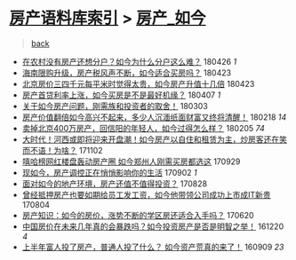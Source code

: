 [房产语料库索引](../../README.md)  > [房产_如今](房产_如今.md)
====
> [back](../README.md)

- [在农村没有房产还想分户？如今为什么分户这么难？](http://jkwz.applinzi.com/ittc/7096339309487719434.html#%E5%9C%A8%E5%86%9C%E6%9D%91%E6%B2%A1%E6%9C%89%E6%88%BF%E4%BA%A7%E8%BF%98%E6%83%B3%E5%88%86%E6%88%B7%EF%BC%9F%E5%A6%82%E4%BB%8A%E4%B8%BA%E4%BB%80%E4%B9%88%E5%88%86%E6%88%B7%E8%BF%99%E4%B9%88%E9%9A%BE%EF%BC%9F) 180426 *1* 
- [海南限购升级，房产税风声不断，如今适合买房吗？](http://jkwz.applinzi.com/ittc/7095203723402019857.html#%E6%B5%B7%E5%8D%97%E9%99%90%E8%B4%AD%E5%8D%87%E7%BA%A7%EF%BC%8C%E6%88%BF%E4%BA%A7%E7%A8%8E%E9%A3%8E%E5%A3%B0%E4%B8%8D%E6%96%AD%EF%BC%8C%E5%A6%82%E4%BB%8A%E9%80%82%E5%90%88%E4%B9%B0%E6%88%BF%E5%90%97%EF%BC%9F) 180423  
- [北京房价三四千元每平米时觉得太贵，如今房产升值十几倍](http://jkwz.applinzi.com/ittc/7094819663978693649.html#%E5%8C%97%E4%BA%AC%E6%88%BF%E4%BB%B7%E4%B8%89%E5%9B%9B%E5%8D%83%E5%85%83%E6%AF%8F%E5%B9%B3%E7%B1%B3%E6%97%B6%E8%A7%89%E5%BE%97%E5%A4%AA%E8%B4%B5%EF%BC%8C%E5%A6%82%E4%BB%8A%E6%88%BF%E4%BA%A7%E5%8D%87%E5%80%BC%E5%8D%81%E5%87%A0%E5%80%8D) 180423  
- [房产首贷利率上涨，如今买房是不是最好机缘？](http://jkwz.applinzi.com/ittc/7089370643198116871.html#%E6%88%BF%E4%BA%A7%E9%A6%96%E8%B4%B7%E5%88%A9%E7%8E%87%E4%B8%8A%E6%B6%A8%EF%BC%8C%E5%A6%82%E4%BB%8A%E4%B9%B0%E6%88%BF%E6%98%AF%E4%B8%8D%E6%98%AF%E6%9C%80%E5%A5%BD%E6%9C%BA%E7%BC%98%EF%BC%9F) 180407 *1* 
- [关于如今房产问题，刚需族和投资者的取舍！](http://jkwz.applinzi.com/ittc/7075943777477067792.html#%E5%85%B3%E4%BA%8E%E5%A6%82%E4%BB%8A%E6%88%BF%E4%BA%A7%E9%97%AE%E9%A2%98%EF%BC%8C%E5%88%9A%E9%9C%80%E6%97%8F%E5%92%8C%E6%8A%95%E8%B5%84%E8%80%85%E7%9A%84%E5%8F%96%E8%88%8D%EF%BC%81) 180303  
- [房产价值翻倍如今高兴不起来，多少人沉湎纸面财富又终将清醒！](http://jkwz.applinzi.com/ittc/7071160825673155595.html#%E6%88%BF%E4%BA%A7%E4%BB%B7%E5%80%BC%E7%BF%BB%E5%80%8D%E5%A6%82%E4%BB%8A%E9%AB%98%E5%85%B4%E4%B8%8D%E8%B5%B7%E6%9D%A5%EF%BC%8C%E5%A4%9A%E5%B0%91%E4%BA%BA%E6%B2%89%E6%B9%8E%E7%BA%B8%E9%9D%A2%E8%B4%A2%E5%AF%8C%E5%8F%88%E7%BB%88%E5%B0%86%E6%B8%85%E9%86%92%EF%BC%81) 180218 *14* 
- [卖掉北京400万房产，回信阳的年轻人，如今过得怎么样？](http://jkwz.applinzi.com/ittc/7066641606168282123.html#%E5%8D%96%E6%8E%89%E5%8C%97%E4%BA%AC400%E4%B8%87%E6%88%BF%E4%BA%A7%EF%BC%8C%E5%9B%9E%E4%BF%A1%E9%98%B3%E7%9A%84%E5%B9%B4%E8%BD%BB%E4%BA%BA%EF%BC%8C%E5%A6%82%E4%BB%8A%E8%BF%87%E5%BE%97%E6%80%8E%E4%B9%88%E6%A0%B7%EF%BC%9F) 180205 *74* 
- [大时代！河西或即将迎来开盘潮！如今房产以自住和租赁为主，炒房客还在笑而不语！为啥？](http://jkwz.applinzi.com/ittc/7031388133617304592.html#%E5%A4%A7%E6%97%B6%E4%BB%A3%EF%BC%81%E6%B2%B3%E8%A5%BF%E6%88%96%E5%8D%B3%E5%B0%86%E8%BF%8E%E6%9D%A5%E5%BC%80%E7%9B%98%E6%BD%AE%EF%BC%81%E5%A6%82%E4%BB%8A%E6%88%BF%E4%BA%A7%E4%BB%A5%E8%87%AA%E4%BD%8F%E5%92%8C%E7%A7%9F%E8%B5%81%E4%B8%BA%E4%B8%BB%EF%BC%8C%E7%82%92%E6%88%BF%E5%AE%A2%E8%BF%98%E5%9C%A8%E7%AC%91%E8%80%8C%E4%B8%8D%E8%AF%AD%EF%BC%81%E4%B8%BA%E5%95%A5%EF%BC%9F) 171102  
- [嘻哈榜网红楼盘轰动房产圈 如今郑州人刚需买房都选这](http://jkwz.applinzi.com/ittc/7018654019990586385.html#%E5%98%BB%E5%93%88%E6%A6%9C%E7%BD%91%E7%BA%A2%E6%A5%BC%E7%9B%98%E8%BD%B0%E5%8A%A8%E6%88%BF%E4%BA%A7%E5%9C%88+%E5%A6%82%E4%BB%8A%E9%83%91%E5%B7%9E%E4%BA%BA%E5%88%9A%E9%9C%80%E4%B9%B0%E6%88%BF%E9%83%BD%E9%80%89%E8%BF%99) 170929  
- [现如今，房产调控正在悄悄影响你的生活](http://jkwz.applinzi.com/ittc/7008687109186257936.html#%E7%8E%B0%E5%A6%82%E4%BB%8A%EF%BC%8C%E6%88%BF%E4%BA%A7%E8%B0%83%E6%8E%A7%E6%AD%A3%E5%9C%A8%E6%82%84%E6%82%84%E5%BD%B1%E5%93%8D%E4%BD%A0%E7%9A%84%E7%94%9F%E6%B4%BB) 170902 *1* 
- [面对如今的地产环境，房产还值不值得投资？](http://jkwz.applinzi.com/ittc/7006804304856613904.html#%E9%9D%A2%E5%AF%B9%E5%A6%82%E4%BB%8A%E7%9A%84%E5%9C%B0%E4%BA%A7%E7%8E%AF%E5%A2%83%EF%BC%8C%E6%88%BF%E4%BA%A7%E8%BF%98%E5%80%BC%E4%B8%8D%E5%80%BC%E5%BE%97%E6%8A%95%E8%B5%84%EF%BC%9F) 170828  
- [曾经抵押房产也要如期给员工发工资，如今他带领公司成功上市成IT新贵](http://jkwz.applinzi.com/ittc/6997896109576684561.html#%E6%9B%BE%E7%BB%8F%E6%8A%B5%E6%8A%BC%E6%88%BF%E4%BA%A7%E4%B9%9F%E8%A6%81%E5%A6%82%E6%9C%9F%E7%BB%99%E5%91%98%E5%B7%A5%E5%8F%91%E5%B7%A5%E8%B5%84%EF%BC%8C%E5%A6%82%E4%BB%8A%E4%BB%96%E5%B8%A6%E9%A2%86%E5%85%AC%E5%8F%B8%E6%88%90%E5%8A%9F%E4%B8%8A%E5%B8%82%E6%88%90IT%E6%96%B0%E8%B4%B5) 170804  
- [房产知识：如今的房价，涨势不断的学区房还适合入手吗？](http://jkwz.applinzi.com/ittc/6981197628841657348.html#%E6%88%BF%E4%BA%A7%E7%9F%A5%E8%AF%86%EF%BC%9A%E5%A6%82%E4%BB%8A%E7%9A%84%E6%88%BF%E4%BB%B7%EF%BC%8C%E6%B6%A8%E5%8A%BF%E4%B8%8D%E6%96%AD%E7%9A%84%E5%AD%A6%E5%8C%BA%E6%88%BF%E8%BF%98%E9%80%82%E5%90%88%E5%85%A5%E6%89%8B%E5%90%97%EF%BC%9F) 170620  
- [中国房价在未来几年真的会暴跌吗？如今投资房产是否是明智之举！](http://jkwz.applinzi.com/ittc/6913797061740069892.html#%E4%B8%AD%E5%9B%BD%E6%88%BF%E4%BB%B7%E5%9C%A8%E6%9C%AA%E6%9D%A5%E5%87%A0%E5%B9%B4%E7%9C%9F%E7%9A%84%E4%BC%9A%E6%9A%B4%E8%B7%8C%E5%90%97%EF%BC%9F%E5%A6%82%E4%BB%8A%E6%8A%95%E8%B5%84%E6%88%BF%E4%BA%A7%E6%98%AF%E5%90%A6%E6%98%AF%E6%98%8E%E6%99%BA%E4%B9%8B%E4%B8%BE%EF%BC%81) 161220 *4* 
- [上半年富人投了房产，普通人投了什么？ 如今资产荒真的来了！](http://jkwz.applinzi.com/ittc/6875856894794662916.html#%E4%B8%8A%E5%8D%8A%E5%B9%B4%E5%AF%8C%E4%BA%BA%E6%8A%95%E4%BA%86%E6%88%BF%E4%BA%A7%EF%BC%8C%E6%99%AE%E9%80%9A%E4%BA%BA%E6%8A%95%E4%BA%86%E4%BB%80%E4%B9%88%EF%BC%9F+%E5%A6%82%E4%BB%8A%E8%B5%84%E4%BA%A7%E8%8D%92%E7%9C%9F%E7%9A%84%E6%9D%A5%E4%BA%86%EF%BC%81) 160909 *23* 
